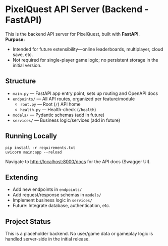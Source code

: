 # PixelQuest API Server (Backend - FastAPI)

This is the backend API server for PixelQuest, built with **FastAPI**.  
**Purpose:**  
- Intended for future extensibility—online leaderboards, multiplayer, cloud save, etc.
- Not required for single-player game logic; no persistent storage in the initial version.

## Structure

- `main.py` — FastAPI app entry point, sets up routing and OpenAPI docs
- `endpoints/` — All API routes, organized per feature/module
    - `root.py` — Root (`/`) API home
    - `health.py` — Health-check (`/health`)
- `models/` — Pydantic schemas (add in future)
- `services/` — Business logic/services (add in future)

## Running Locally

```
pip install -r requirements.txt
uvicorn main:app --reload
```

Navigate to [http://localhost:8000/docs](http://localhost:8000/docs) for the API docs (Swagger UI).

## Extending

- Add new endpoints in `endpoints/`
- Add request/response schemas in `models/`
- Implement business logic in `services/`
- Future: Integrate database, authentication, etc.

## Project Status

This is a placeholder backend. No user/game data or gameplay logic is handled server-side in the initial release.
